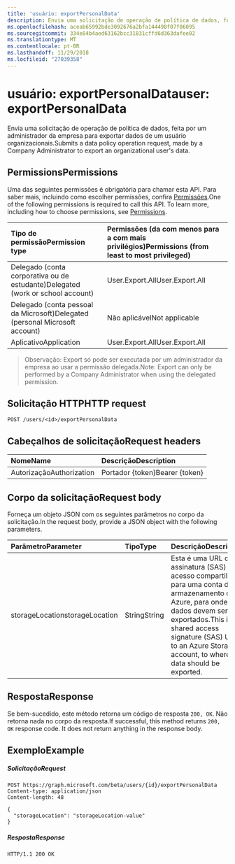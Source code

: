 ```yaml
---
title: 'usuário: exportPersonalData'
description: Envia uma solicitação de operação de política de dados, feita por um administrador da empresa para exportar dados de um usuário organizacionais.
ms.openlocfilehash: aceab65992bde3092676a2bfa144498f07f06095
ms.sourcegitcommit: 334e84b4aed63162bcc31831cffd6d363dafee02
ms.translationtype: MT
ms.contentlocale: pt-BR
ms.lasthandoff: 11/29/2018
ms.locfileid: "27039358"
---
```

# <a name="user-exportpersonaldata"></a><span data-ttu-id="4c756-103">usuário: exportPersonalData</span><span class="sxs-lookup"><span data-stu-id="4c756-103">user: exportPersonalData</span></span>

<span data-ttu-id="4c756-104">Envia uma solicitação de operação de política de dados, feita por um administrador da empresa para exportar dados de um usuário organizacionais.</span><span class="sxs-lookup"><span data-stu-id="4c756-104">Submits a data policy operation request, made by a Company Administrator to export an organizational user's data.</span></span>

## <a name="permissions"></a><span data-ttu-id="4c756-105">Permissions</span><span class="sxs-lookup"><span data-stu-id="4c756-105">Permissions</span></span>
<span data-ttu-id="4c756-p101">Uma das seguintes permissões é obrigatória para chamar esta API. Para saber mais, incluindo como escolher permissões, confira [Permissões](/graph/permissions-reference).</span><span class="sxs-lookup"><span data-stu-id="4c756-p101">One of the following permissions is required to call this API. To learn more, including how to choose permissions, see [Permissions](/graph/permissions-reference).</span></span>

|<span data-ttu-id="4c756-108">Tipo de permissão</span><span class="sxs-lookup"><span data-stu-id="4c756-108">Permission type</span></span>      | <span data-ttu-id="4c756-109">Permissões (da com menos para a com mais privilégios)</span><span class="sxs-lookup"><span data-stu-id="4c756-109">Permissions (from least to most privileged)</span></span>              |
|:--------------------|:---------------------------------------------------------|
|<span data-ttu-id="4c756-110">Delegado (conta corporativa ou de estudante)</span><span class="sxs-lookup"><span data-stu-id="4c756-110">Delegated (work or school account)</span></span> |  <span data-ttu-id="4c756-111">User.Export.All</span><span class="sxs-lookup"><span data-stu-id="4c756-111">User.Export.All</span></span>  |
|<span data-ttu-id="4c756-112">Delegado (conta pessoal da Microsoft)</span><span class="sxs-lookup"><span data-stu-id="4c756-112">Delegated (personal Microsoft account)</span></span> |  <span data-ttu-id="4c756-113">Não aplicável</span><span class="sxs-lookup"><span data-stu-id="4c756-113">Not applicable</span></span>  |
|<span data-ttu-id="4c756-114">Aplicativo</span><span class="sxs-lookup"><span data-stu-id="4c756-114">Application</span></span> | <span data-ttu-id="4c756-115">User.Export.All</span><span class="sxs-lookup"><span data-stu-id="4c756-115">User.Export.All</span></span> |

><span data-ttu-id="4c756-116">Observação: Export só pode ser executada por um administrador da empresa ao usar a permissão delegada.</span><span class="sxs-lookup"><span data-stu-id="4c756-116">Note: Export can only be performed by a Company Administrator when using the delegated permission.</span></span>

## <a name="http-request"></a><span data-ttu-id="4c756-117">Solicitação HTTP</span><span class="sxs-lookup"><span data-stu-id="4c756-117">HTTP request</span></span>
<!-- { "blockType": "ignored" } -->
```http
POST /users/<id>/exportPersonalData

```
## <a name="request-headers"></a><span data-ttu-id="4c756-118">Cabeçalhos de solicitação</span><span class="sxs-lookup"><span data-stu-id="4c756-118">Request headers</span></span>
| <span data-ttu-id="4c756-119">Nome</span><span class="sxs-lookup"><span data-stu-id="4c756-119">Name</span></span>       | <span data-ttu-id="4c756-120">Descrição</span><span class="sxs-lookup"><span data-stu-id="4c756-120">Description</span></span>|
|:---------------|:----------|
| <span data-ttu-id="4c756-121">Autorização</span><span class="sxs-lookup"><span data-stu-id="4c756-121">Authorization</span></span>  | <span data-ttu-id="4c756-122">Portador {token}</span><span class="sxs-lookup"><span data-stu-id="4c756-122">Bearer {token}</span></span>|

## <a name="request-body"></a><span data-ttu-id="4c756-123">Corpo da solicitação</span><span class="sxs-lookup"><span data-stu-id="4c756-123">Request body</span></span>
<span data-ttu-id="4c756-124">Forneça um objeto JSON com os seguintes parâmetros no corpo da solicitação.</span><span class="sxs-lookup"><span data-stu-id="4c756-124">In the request body, provide a JSON object with the following parameters.</span></span>

| <span data-ttu-id="4c756-125">Parâmetro</span><span class="sxs-lookup"><span data-stu-id="4c756-125">Parameter</span></span>    | <span data-ttu-id="4c756-126">Tipo</span><span class="sxs-lookup"><span data-stu-id="4c756-126">Type</span></span>   |<span data-ttu-id="4c756-127">Descrição</span><span class="sxs-lookup"><span data-stu-id="4c756-127">Description</span></span>|
|:---------------|:--------|:----------|
|<span data-ttu-id="4c756-128">storageLocation</span><span class="sxs-lookup"><span data-stu-id="4c756-128">storageLocation</span></span>|<span data-ttu-id="4c756-129">String</span><span class="sxs-lookup"><span data-stu-id="4c756-129">String</span></span>|<span data-ttu-id="4c756-130">Esta é uma URL de assinatura (SAS) de acesso compartilhado para uma conta de armazenamento do Azure, para onde os dados devem ser exportados.</span><span class="sxs-lookup"><span data-stu-id="4c756-130">This is a shared access signature (SAS) URL to an Azure Storage account, to where data should be exported.</span></span>|

## <a name="response"></a><span data-ttu-id="4c756-131">Resposta</span><span class="sxs-lookup"><span data-stu-id="4c756-131">Response</span></span>
<span data-ttu-id="4c756-p102">Se bem-sucedido, este método retorna um código de resposta `200, OK`. Não retorna nada no corpo da resposta.</span><span class="sxs-lookup"><span data-stu-id="4c756-p102">If successful, this method returns `200, OK` response code. It does not return anything in the response body.</span></span>

## <a name="example"></a><span data-ttu-id="4c756-134">Exemplo</span><span class="sxs-lookup"><span data-stu-id="4c756-134">Example</span></span>
##### <a name="request"></a><span data-ttu-id="4c756-135">Solicitação</span><span class="sxs-lookup"><span data-stu-id="4c756-135">Request</span></span>
<!-- {
  "blockType": "request",
  "name": "user_exportpersonaldata"
}-->
```http
POST https://graph.microsoft.com/beta/users/{id}/exportPersonalData
Content-type: application/json
Content-length: 48

{
  "storageLocation": "storageLocation-value"
}
```

##### <a name="response"></a><span data-ttu-id="4c756-136">Resposta</span><span class="sxs-lookup"><span data-stu-id="4c756-136">Response</span></span>
<!-- {
  "blockType": "response",
  "truncated": true,
  "@odata.type": "microsoft.graph.none"
} -->
```http
HTTP/1.1 200 OK
```

<!-- uuid: 8fcb5dbc-d5aa-4681-8e31-b001d5168d79
2015-10-25 14:57:30 UTC -->
<!-- {
  "type": "#page.annotation",
  "description": "user: exportPersonalData",
  "keywords": "",
  "section": "documentation",
  "tocPath": ""
}-->
